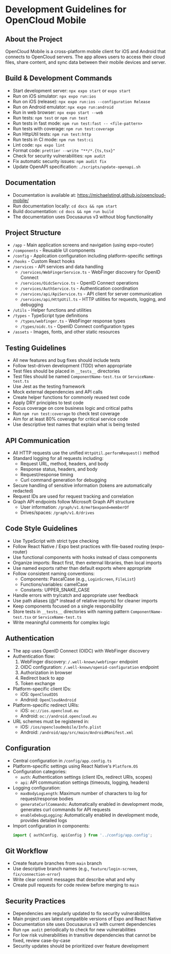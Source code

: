 # Development Guidelines for OpenCloud Mobile

## About the Project
OpenCloud Mobile is a cross-platform mobile client for iOS and Android that connects to OpenCloud servers. The app allows users to access their cloud files, share content, and sync data between their mobile devices and server.

## Build & Development Commands
- Start development server: `npx expo start` or `expo start`
- Run on iOS simulator: `npx expo run:ios`
- Run on iOS (release): `npx expo run:ios --configuration Release`
- Run on Android emulator: `npx expo run:android`
- Run in web browser: `npx expo start --web`
- Run tests: `npm test` or `npm run test`
- Run tests in fast mode: `npm run test:fast -- <file-pattern>`
- Run tests with coverage: `npm run test:coverage`
- Run HttpUtil tests: `npm run test:http`
- Run tests in CI mode: `npm run test:ci`
- Lint code: `npx expo lint`
- Format code: `prettier --write "**/*.{ts,tsx}"`
- Check for security vulnerabilities: `npm audit`
- Fix automatic security issues: `npm audit fix`
- Update OpenAPI specification: `./scripts/update-openapi.sh`

## Documentation
- Documentation is available at: https://michaelstingl.github.io/opencloud-mobile/
- Run documentation locally: `cd docs && npm start`
- Build documentation: `cd docs && npm run build`
- The documentation uses Docusaurus v3 without blog functionality

## Project Structure
- `/app` - Main application screens and navigation (using expo-router)
- `/components` - Reusable UI components
- `/config` - Application configuration including platform-specific settings
- `/hooks` - Custom React hooks
- `/services` - API services and data handling
  - `/services/WebFingerService.ts` - WebFinger discovery for OpenID Connect
  - `/services/OidcService.ts` - OpenID Connect operations
  - `/services/AuthService.ts` - Authentication coordination
  - `/services/api/ApiService.ts` - API client for server communication
  - `/services/api/HttpUtil.ts` - HTTP utilities for requests, logging, and debugging
- `/utils` - Helper functions and utilities
- `/types` - TypeScript type definitions
  - `/types/webfinger.ts` - WebFinger response types
  - `/types/oidc.ts` - OpenID Connect configuration types
- `/assets` - Images, fonts, and other static resources

## Testing Guidelines

- All new features and bug fixes should include tests
- Follow test-driven development (TDD) when appropriate
- Test files should be placed in `__tests__` directories
- Test files should be named `ComponentName-test.tsx` or `ServiceName-test.ts`
- Use Jest as the testing framework
- Mock external dependencies and API calls
- Create helper functions for commonly reused test code
- Apply DRY principles to test code
- Focus coverage on core business logic and critical paths
- Run `npm run test:coverage` to check test coverage
- Aim for at least 80% coverage for critical service code
- Use descriptive test names that explain what is being tested

## API Communication
- All HTTP requests use the unified `HttpUtil.performRequest()` method
- Standard logging for all requests including:
  - Request URL, method, headers, and body
  - Response status, headers, and body
  - Request/response timing
  - Curl command generation for debugging
- Secure handling of sensitive information (tokens are automatically redacted)
- Request IDs are used for request tracking and correlation
- Graph API endpoints follow Microsoft Graph API structure
  - User information: `/graph/v1.0/me?$expand=memberOf`
  - Drives/spaces: `/graph/v1.0/drives`

## Code Style Guidelines
- Use TypeScript with strict type checking
- Follow React Native / Expo best practices with file-based routing (expo-router)
- Use functional components with hooks instead of class components
- Organize imports: React first, then external libraries, then local imports
- Use named exports rather than default exports where appropriate
- Follow consistent naming conventions:
  - Components: PascalCase (e.g., `LoginScreen`, `FileList`)
  - Functions/variables: camelCase
  - Constants: UPPER_SNAKE_CASE
- Handle errors with try/catch and appropriate user feedback
- Use path aliases (@/* instead of relative imports) for cleaner imports
- Keep components focused on a single responsibility
- Store tests in `__tests__` directories with naming pattern `ComponentName-test.tsx` or `ServiceName-test.ts`
- Write meaningful comments for complex logic

## Authentication
- The app uses OpenID Connect (OIDC) with WebFinger discovery
- Authentication flow:
  1. WebFinger discovery: `/.well-known/webfinger` endpoint
  2. OIDC configuration: `/.well-known/openid-configuration` endpoint
  3. Authorization in browser
  4. Redirect back to app
  5. Token exchange
- Platform-specific client IDs:
  - iOS: `OpenCloudIOS`
  - Android: `OpenCloudAndroid`
- Platform-specific redirect URIs:
  - iOS: `oc://ios.opencloud.eu`
  - Android: `oc://android.opencloud.eu`
- URL schemes must be registered in:
  - iOS: `/ios/opencloudmobile/Info.plist`
  - Android: `/android/app/src/main/AndroidManifest.xml`

## Configuration
- Central configuration in `/config/app.config.ts`
- Platform-specific settings using React Native's `Platform.OS`
- Configuration categories:
  - `auth`: Authentication settings (client IDs, redirect URIs, scopes)
  - `api`: API communication settings (timeouts, logging, headers)
- Logging configuration:
  - `maxBodyLogLength`: Maximum number of characters to log for request/response bodies
  - `generateCurlCommands`: Automatically enabled in development mode, generates curl commands for API requests
  - `enableDebugLogging`: Automatically enabled in development mode, provides detailed logs
- Import configuration in components:
  ```typescript
  import { authConfig, apiConfig } from '../config/app.config';
  ```

## Git Workflow
- Create feature branches from `main` branch
- Use descriptive branch names (e.g., `feature/login-screen`, `fix/connection-error`)
- Write clear commit messages that describe what and why
- Create pull requests for code review before merging to `main`

## Security Practices
- Dependencies are regularly updated to fix security vulnerabilities
- Main project uses latest compatible versions of Expo and React Native
- Documentation site uses Docusaurus v3 with current dependencies
- Run `npm audit` periodically to check for new vulnerabilities
- For low risk vulnerabilities in transitive dependencies that cannot be fixed, review case-by-case
- Security updates should be prioritized over feature development